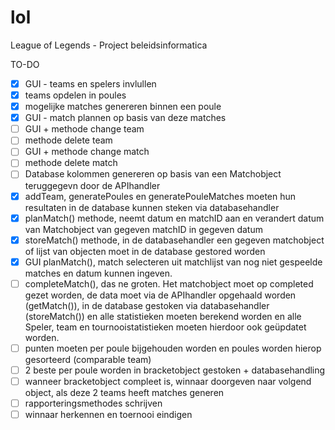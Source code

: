 # lol
League of Legends - Project beleidsinformatica

TO-DO

* [x] GUI - teams en spelers invlullen
* [x] teams opdelen in poules
* [x] mogelijke matches genereren binnen een poule
* [x] GUI - match plannen op basis van deze matches
* [ ] GUI + methode change team
* [ ] methode delete team
* [ ] GUI + methode change match
* [ ] methode delete match
* [ ] Database kolommen genereren op basis van een Matchobject teruggegevn door de APIhandler
* [x] addTeam, generatePoules en generatePouleMatches moeten hun resultaten in de database kunnen steken via databasehandler
* [x] planMatch() methode, neemt datum en matchID aan en verandert datum van Matchobject van gegeven matchID in gegeven datum
* [x] storeMatch() methode, in de databasehandler een gegeven matchobject of lijst van objecten moet in de database gestored worden
* [x] GUI planMatch(), match selecteren uit matchlijst van nog niet gespeelde matches en datum kunnen ingeven.
* [ ] completeMatch(), das ne groten. Het matchobject moet op completed gezet worden, de data moet via de APIhandler opgehaald worden (getMatch()), in de database gestoken via databasehandler (storeMatch()) en alle statistieken moeten berekend worden en alle Speler, team en tournooistatistieken moeten hierdoor ook geüpdatet worden.
* [ ] punten moeten per poule bijgehouden worden en poules worden hierop gesorteerd (comparable team)
* [ ] 2 beste per poule worden in bracketobject gestoken + databasehandling
* [ ] wanneer bracketobject compleet is, winnaar doorgeven naar volgend object, als deze 2 teams heeft matches generen
* [ ] rapporteringsmethodes schrijven
* [ ] winnaar herkennen en toernooi eindigen
